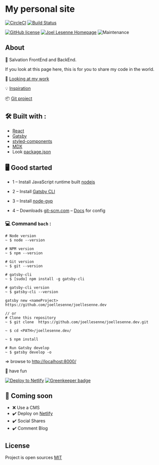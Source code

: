 # My personal site

[![CircleCI](https://circleci.com/gh/joellesenne/joellesenne.dev.svg?style=svg&circle-token=fa213778258e89aa83decb6696fc02683fd3b1aa)](https://circleci.com/gh/joellesenne/joellesenne.dev) [![Build Status](https://travis-ci.com/joellesenne/joellesenne.dev.svg?branch=master)](https://travis-ci.com/joellesenne/joellesenne.dev)

[![GitHub license](https://img.shields.io/badge/Mit-License-blue.svg?style=flat-square)](https://github.com/joellesenne/https//joellesenne.dev/blob/master/LICENSE) [![Joel Lesenne Homepage](https://img.shields.io/badge/joellesenne-HomePage-blue.svg?style=flat-square)](https//joellesenne.dev) ![Maintenance](https://img.shields.io/maintenance/yes/2019.svg?style=flat-square)

## About

👋 Salvation FrontEnd and BackEnd.

If you look at this page here,
this is for you to share my code in the world.

👀 [Looking at my work](https://joellesenne.dev)

💡 [Inspiration](https://www.lekoarts.de/en/)

📦 [Git project](https://github.com/joellesenne/joellesenne.dev)

## 🛠 Built with :

- [React](https://reactjs.org/)
- [Gatsby](https://www.gatsbyjs.org/)
- [styled-components](https://www.styled-components.com/)
- [MDX](https://mdxjs.com/)
- Look [package.json](package.json)

## 🖥 Good started

- 1 – Install JavaScript runtime built [nodejs](https://nodejs.org/en/)
- 2 – Install [Gatsby CLI](https://www.gatsbyjs.org/packages/gatsby-cli/)
- 3 – Install [node-gyp](https://github.com/nodejs/node-gyp#installation)

- 4 – Downloads [git-scm.com](https://git-scm.com/downloads) – [Docs](https://git-scm.com/docs) for config

### 💻 Command `bach` :

```bach
# Node version
~ $ node --version

# NPM version
~ $ npm --version

# Git version
~ $ git --version

# gatsby-cli
~ $ [sudo] npm install -g gatsby-cli

# gatsby-cli version
~ $ gatsby-cli --version

gatsby new <nameProject> https://github.com/joellesenne/joellesenne.dev

// or
# Clone this repository
~ $ git clone  https://github.com/joellesenne/joellesenne.dev.git

~ $ cd <PATH>/joellesenne.dev/

~ $ npm install

# Run Gatsby develop
~ $ gatsby develop -o
```

=> browse to [http://localhost:8000/](http://localhost:8000/)

🎉 have fun

[![Deploy to Netlify](https://www.netlify.com/img/deploy/button.svg)](https://app.netlify.com/start/deploy?repository=https://github.com/joellesenne/joellesenne.xyz) [![Greenkeeper badge](https://badges.greenkeeper.io/joellesenne/joellesenne.xyz.svg?token=c9a88108dc9440b5610801f22a4a06e8132cfd39554f28a30527aaa761baf3ae&ts=1554177468674)](https://greenkeeper.io/)

## 🚧 Coming soon

- ❌ Use a CMS
- ✔️ Deploy on [Netlify](https://www.netlifycms.org/)
- ✔️ Social Shares
- ✔️ Comment Blog

## License

Project is open sources [MIT](LICENSE)
